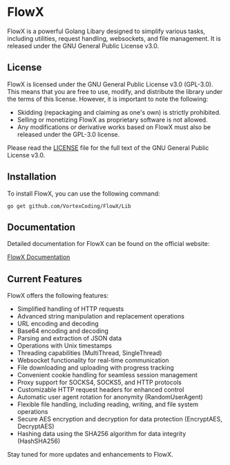 # FlowX

FlowX is a powerful Golang Libary designed to simplify various tasks, including utilities, request handling, websockets, and file management. It is released under the GNU General Public License v3.0.

## License

FlowX is licensed under the GNU General Public License v3.0 (GPL-3.0). This means that you are free to use, modify, and distribute the library under the terms of this license. However, it is important to note the following:

- Skidding (repackaging and claiming as one's own) is strictly prohibited.
- Selling or monetizing FlowX as proprietary software is not allowed.
- Any modifications or derivative works based on FlowX must also be released under the GPL-3.0 license.

Please read the [LICENSE](LICENSE) file for the full text of the GNU General Public License v3.0.

## Installation

To install FlowX, you can use the following command:

```shell
go get github.com/VortexCoding/FlowX/Lib
```

## Documentation

Detailed documentation for FlowX can be found on the official website:

[FlowX Documentation](./docs)


## Current Features

FlowX offers the following features:

- Simplified handling of HTTP requests
- Advanced string manipulation and replacement operations
- URL encoding and decoding
- Base64 encoding and decoding
- Parsing and extraction of JSON data
- Operations with Unix timestamps
- Threading capabilities (MultiThread, SingleThread)
- Websocket functionality for real-time communication
- File downloading and uploading with progress tracking
- Convenient cookie handling for seamless session management
- Proxy support for SOCKS4, SOCKS5, and HTTP protocols
- Customizable HTTP request headers for enhanced control
- Automatic user agent rotation for anonymity (RandomUserAgent)
- Flexible file handling, including reading, writing, and file system operations
- Secure AES encryption and decryption for data protection (EncryptAES, DecryptAES)
- Hashing data using the SHA256 algorithm for data integrity (HashSHA256)

Stay tuned for more updates and enhancements to FlowX.
